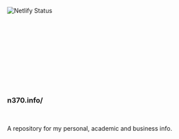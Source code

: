 ![Netlify Status](https://api.netlify.com/api/v1/badges/47cc3f05-1fdd-450a-b14a-fe9308db6d85/deploy-status)

<br />
<br />
<br />
<br />
<br />
<br />
<br />
<br />
<br />

### n370.info/

<br />

A repository for my personal, academic and business info.
